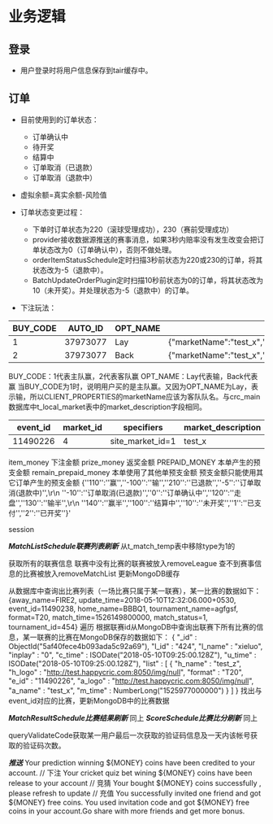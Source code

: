 # 业务逻辑

## 登录
* 用户登录时将用户信息保存到tair缓存中。

## 订单
* 目前使用到的订单状态：
	* 订单确认中
	* 待开奖
	* 结算中
	* 订单取消（已退款）
	* 订单取消（退款中）

* 虚拟余额=真实余额-风险值

* 订单状态变更过程：
	* 下单时订单状态为220（滚球受理成功），230（赛前受理成功）
	* provider接收数据源推送的赛事消息，如果3秒内赔率没有发生改变会把订单状态改为0（订单确认中），否则不做处理。
	* orderItemStatusSchedule定时扫描3秒前状态为220或230的订单，将其状态改为-5（退款中）。
	* BatchUpdateOrderPlugin定时扫描10秒前状态为0的订单，将其状态改为10（未开奖）。并处理状态为-5（退款中）的订单。

* 下注玩法：

|BUY_CODE |AUTO_ID  |OPT_NAME |CLIENT_PROPERTIES                                                                                            |
|---------|---------|---------|-------------------------------------------------------------------------------------------------------------|
|1        |37973077 |Lay      |{"marketName":"test_x","inning":"","codeName":"Lay","returnMoney":"5,000","overs":"","runs":"","wickets":""} |
|2        |37973077 |Back     |{"marketName":"test_x","inning":"","codeName":"Back","returnMoney":"30","overs":"","runs":"","wickets":""}   |

BUY_CODE：1代表主队赢，2代表客队赢
OPT_NAME：Lay代表输，Back代表赢
当BUY_CODE为1时，说明用户买的是主队赢。又因为OPT_NAME为Lay，表示输，所以CLIENT_PROPERTIES的marketName应该为客队队名。与crc_main数据库中t_local_market表中的market_description字段相同。

|event_id |market_id |specifiers       |market_description |
|---------|----------|-----------------|-------------------|
|11490226 |4         |site_market_id=1 |test_x             |

item_money				下注金额
prize_money				返奖金额
PREPAID_MONEY			本单产生的预支金额
remain_prepaid_money	本单使用了其他单预支金额
预支金额只能使用其它订单产生的预支金额
{''110'':''赢'',''-100'':''输'',''210'':''已退款'',''-5'':''订单取消(退款中)'',\r\n    ''-10'':''订单取消(已退款)'',''0'':''订单确认中'',''120'':''走盘'',''130'':''输半'',\r\n    ''140'':''赢半'',''100'':''结算中'',''10'':''未开奖'',''1'':''已支付'',''2'':''已开奖''}'

session


***MatchListSchedule联赛列表刷新***
从t_match_temp表中移除type为1的

获取所有的联赛信息
联赛中没有比赛的联赛被放入removeLeague
查不到赛事信息的比赛被放入removeMatchList
更新MongoDB缓存

从数据库中查询出比赛列表（一场比赛只属于某一联赛），某一比赛的数据如下：
{away_name=FIRE2, update_time=2018-05-10T12:32:06.000+0530, event_id=11490238, home_name=BBBQ1, tournament_name=agfgsf, format=T20, match_time=1526149800000, match_status=1, tournament_id=454}
遍历
根据联赛id从MongoDB中查询出联赛下所有比赛的信息，某一联赛的比赛在MongoDB保存的数据如下：
{
	"_id" : ObjectId("5af40fece4b093ada5c92a69"),
	"l_id" : "424",
	"l_name" : "xieluo",
	"inplay" : "0",
	"c_time" : ISODate("2018-05-10T09:25:00.128Z"),
	"u_time" : ISODate("2018-05-10T09:25:00.128Z"),
	"list" : [
		{
			"h_name" : "test_z",
			"h_logo" : "http://test.happycric.com:8050/img/null",
			"format" : "T20",
			"e_id" : "11490226",
			"a_logo" : "http://test.happycric.com:8050/img/null",
			"a_name" : "test_x",
			"m_time" : NumberLong("1525977000000")
		}
	]
}
找出与event_id对应的比赛，更新MongoDB中的比赛数据


***MatchResultSchedule比赛结果刷新***
同上
***ScoreSchedule比赛比分刷新***
同上


queryValidateCode获取某一用户最后一次获取的验证码信息及一天内该帐号获取的验证码次数。


***推送***
Your prediction winning ${MONEY} coins have been credited to your account. // 下注
Your cricket quiz bet wining ${MONEY} coins have been release to your account // 竞猜
Your bought ${MONEY} coins successfully , please refresh to update // 充值
You successfully invited one friend and got ${MONEY} free coins. 
You used invitation code and got ${MONEY} free coins in your account.Go share with more friends and get more bonus.